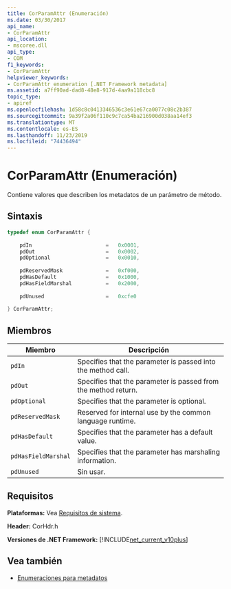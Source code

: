 ```yaml
---
title: CorParamAttr (Enumeración)
ms.date: 03/30/2017
api_name:
- CorParamAttr
api_location:
- mscoree.dll
api_type:
- COM
f1_keywords:
- CorParamAttr
helpviewer_keywords:
- CorParamAttr enumeration [.NET Framework metadata]
ms.assetid: a7ff90ad-dad8-48e8-917d-4aa9a118cbc8
topic_type:
- apiref
ms.openlocfilehash: 1d58c8c0413346536c3e61e67ca0077c08c2b387
ms.sourcegitcommit: 9a39f2a06f110c9c7ca54ba216900d038aa14ef3
ms.translationtype: MT
ms.contentlocale: es-ES
ms.lasthandoff: 11/23/2019
ms.locfileid: "74436494"
---
```

# <a name="corparamattr-enumeration"></a>CorParamAttr (Enumeración)
Contiene valores que describen los metadatos de un parámetro de método.  
  
## <a name="syntax"></a>Sintaxis  
  
```cpp  
typedef enum CorParamAttr {  
  
    pdIn                        =   0x0001,  
    pdOut                       =   0x0002,  
    pdOptional                  =   0x0010,  
  
    pdReservedMask              =   0xf000,  
    pdHasDefault                =   0x1000,  
    pdHasFieldMarshal           =   0x2000,  
  
    pdUnused                    =   0xcfe0  
  
} CorParamAttr;  
```  
  
## <a name="members"></a>Miembros  
  
|Miembro|Descripción|  
|------------|-----------------|  
|`pdIn`|Specifies that the parameter is passed into the method call.|  
|`pdOut`|Specifies that the parameter is passed from the method return.|  
|`pdOptional`|Specifies that the parameter is optional.|  
|`pdReservedMask`|Reserved for internal use by the common language runtime.|  
|`pdHasDefault`|Specifies that the parameter has a default value.|  
|`pdHasFieldMarshal`|Specifies that the parameter has marshaling information.|  
|`pdUnused`|Sin usar.|  
  
## <a name="requirements"></a>Requisitos  
 **Plataformas:** Vea [Requisitos de sistema](../../../../docs/framework/get-started/system-requirements.md).  
  
 **Header:** CorHdr.h  
  
 **Versiones de .NET Framework:** [!INCLUDE[net_current_v10plus](../../../../includes/net-current-v10plus-md.md)]  
  
## <a name="see-also"></a>Vea también

- [Enumeraciones para metadatos](../../../../docs/framework/unmanaged-api/metadata/metadata-enumerations.md)
